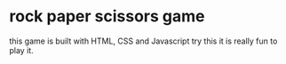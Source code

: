 # rock paper scissors game
this game is built with HTML, CSS and Javascript
try this it is really fun to play it.

